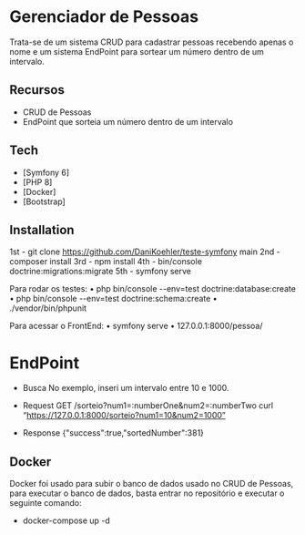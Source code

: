 # Gerenciador de Pessoas

Trata-se de um sistema CRUD para cadastrar pessoas recebendo apenas o nome e um sistema EndPoint para sortear um número dentro de um intervalo.

## Recursos

- CRUD de Pessoas
- EndPoint que sorteia um número dentro de um intervalo

## Tech

- [Symfony 6]
- [PHP 8]
- [Docker]
- [Bootstrap]

## Installation
1st - git clone https://github.com/DaniKoehler/teste-symfony main
2nd - composer install
3rd - npm install
4th - bin/console doctrine:migrations:migrate
5th - symfony serve

Para rodar os testes:
• php bin/console --env=test doctrine:database:create
• php bin/console --env=test doctrine:schema:create
• ./vendor/bin/phpunit

Para acessar o FrontEnd:
• symfony serve
• 127.0.0.1:8000/pessoa/

# EndPoint

- Busca
No exemplo, inseri um intervalo entre 10 e 1000.

- Request
GET /sorteio?num1=:numberOne&num2=:numberTwo
curl “https://127.0.0.1:8000/sorteio?num1=10&num2=1000”

- Response
{"success":true,"sortedNumber":381}

## Docker

Docker foi usado para subir o banco de dados usado no CRUD de Pessoas, para executar o banco de dados, basta entrar no repositório e executar o seguinte comando:

- docker-compose up -d